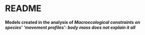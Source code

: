 # README

#### Models created in the analysis of ***Macroecological constraints on species\' \'movement profiles\': body mass does not explain it all***
